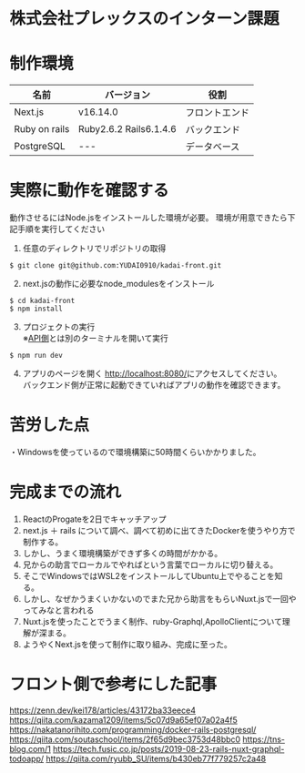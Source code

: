 # 株式会社プレックスのインターン課題
# 制作環境
|名前|バージョン|役割|
|---|---|---|
|Next.js|v16.14.0|フロントエンド|
|Ruby on rails|Ruby2.6.2 Rails6.1.4.6|バックエンド|
|PostgreSQL|---|データベース|

# 実際に動作を確認する
動作させるにはNode.jsをインストールした環境が必要。
環境が用意できたら下記手順を実行してください
1. 任意のディレクトリでリポジトリの取得
```
$ git clone git@github.com:YUDAI0910/kadai-front.git
```

2. next.jsの動作に必要なnode_modulesをインストール
```
$ cd kadai-front
$ npm install
```

3. プロジェクトの実行  
※[API側](https://github.com/yudai0910sw/plex-task-api)とは別のターミナルを開いて実行
```
$ npm run dev
```

4. アプリのページを開く
[http://localhost:8080/](http://localhost:8080/)にアクセスしてください。  
バックエンド側が正常に起動できていればアプリの動作を確認できます。

# 苦労した点
・Windowsを使っているので環境構築に50時間くらいかかりました。

# 完成までの流れ
1. ReactのProgateを2日でキャッチアップ
2. next.js ＋ rails について調べ、調べて初めに出てきたDockerを使うやり方で制作する。
3. しかし、うまく環境構築ができず多くの時間がかかる。
4. 兄からの助言でローカルでやればという言葉でローカルに切り替える。
5. そこでWindowsではWSL2をインストールしてUbuntu上でやることを知る。
6. しかし、なぜかうまくいかないのでまた兄から助言をもらいNuxt.jsで一回やってみなと言われる
7. Nuxt.jsを使ったことでうまく制作、ruby-Graphql,ApolloClientについて理解が深まる。
8. ようやくNext.jsを使って制作に取り組み、完成に至った。

# フロント側で参考にした記事
https://zenn.dev/kei178/articles/43172ba33eece4
https://qiita.com/kazama1209/items/5c07d9a65ef07a02a4f5
https://nakatanorihito.com/programming/docker-rails-postgresql/
https://qiita.com/soutaschool/items/2f65d9bec3753d48bbc0
https://tns-blog.com/1
https://tech.fusic.co.jp/posts/2019-08-23-rails-nuxt-graphql-todoapp/
https://qiita.com/ryubb_SU/items/b430eb77f779257c2a48
